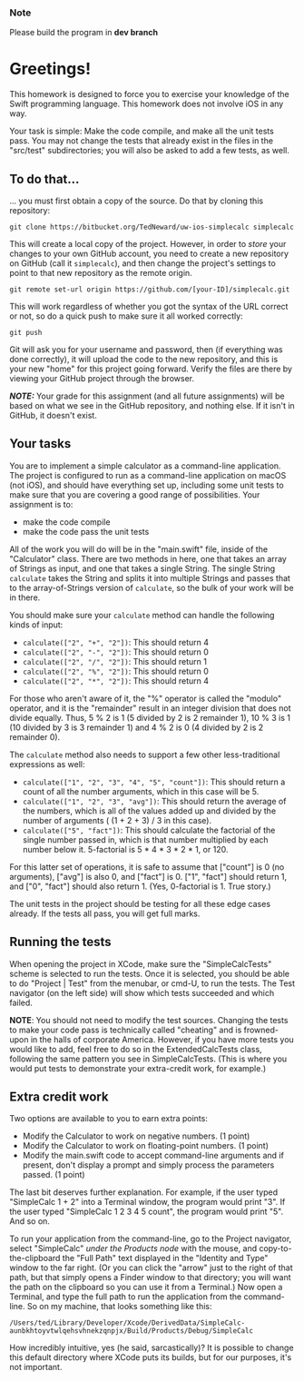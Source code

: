 ### Note
Please build the program in **dev branch**

# Greetings!
This homework is designed to force you to exercise your knowledge of the Swift programming language. This homework does not involve iOS in any way.

Your task is simple: Make the code compile, and make all the unit tests pass. You may not change the
tests that already exist in the files in the "src/test" subdirectories; you will also be asked to add
a few tests, as well.

## To do that...
... you must first obtain a copy of the source. Do that by cloning this repository:

    git clone https://bitbucket.org/TedNeward/uw-ios-simplecalc simplecalc

This will create a local copy of the project. However, in order to *store* your changes to your own
GitHub account, you need to create a new repository on GitHub (call it `simplecalc`), and then
change the project's settings to point to that new repository as the remote origin.

    git remote set-url origin https://github.com/[your-ID]/simplecalc.git

This will work regardless of whether you got the syntax of the URL correct or not, so do a quick
push to make sure it all worked correctly:

    git push

Git will ask you for your username and password, then (if everything was done correctly), it will
upload the code to the new repository, and this is your new "home" for this project going forward.
Verify the files are there by viewing your GitHub project through the browser.

***NOTE:*** Your grade for this assignment (and all future assignments) will be based on what we
see in the GitHub repository, and nothing else. If it isn't in GitHub, it doesn't exist.

## Your tasks

You are to implement a simple calculator as a command-line application. The project is configured to
run as a command-line application on macOS (not iOS), and should have everything set up, including
some unit tests to make sure that you are covering a good range of possibilities. Your assignment
is to:

* make the code compile
* make the code pass the unit tests

All of the work you will do will be in the "main.swift" file, inside of the "Calculator" class.
There are two methods in here, one that takes an array of Strings as input, and one that takes a
single String. The single String `calculate` takes the String and splits it into multiple Strings
and passes that to the array-of-Strings version of `calculate`, so the bulk of your work will be
in there.

You should make sure your `calculate` method can handle the following kinds of input:

* `calculate(["2", "+", "2"])`: This should return 4
* `calculate(["2", "-", "2"])`: This should return 0
* `calculate(["2", "/", "2"])`: This should return 1
* `calculate(["2", "%", "2"])`: This should return 0
* `calculate(["2", "*", "2"])`: This should return 4

For those who aren't aware of it, the "%" operator is called the "modulo" operator, and it is the
"remainder" result in an integer division that does not divide equally. Thus, 5 % 2 is 1 (5 divided
by 2 is 2 remainder 1), 10 % 3 is 1 (10 divided by 3 is 3 remainder 1) and 4 % 2 is 0 (4 divided by
2 is 2 remainder 0).

The `calculate` method also needs to support a few other less-traditional expressions as well:

* `calculate(["1", "2", "3", "4", "5", "count"])`: This should return a count of all the number arguments,
  which in this case will be 5.
* `calculate(["1", "2", "3", "avg"])`: This should return the average of the numbers, which is all of the
  values added up and divided by the number of arguments ( (1 + 2 + 3) / 3 in this case).
* `calculate(["5", "fact"])`: This should calculate the factorial of the single number passed in, which
  is that number multiplied by each number below it. 5-factorial is 5 * 4 * 3 * 2 * 1, or 120.
  
For this latter set of operations, it is safe to assume that ["count"] is 0 (no arguments),
["avg"] is also 0, and ["fact"] is 0. ["1", "fact"] should return 1, and ["0", "fact"] should
also return 1. (Yes, 0-factorial is 1. True story.)

The unit tests in the project should be testing for all these edge cases already. If the tests all
pass, you will get full marks.

## Running the tests

When opening the project in XCode, make sure the "SimpleCalcTests" scheme is selected to run the tests.
Once it is selected, you should be able to do "Project | Test" from the menubar, or cmd-U, to run
the tests. The Test navigator (on the left side) will show which tests succeeded and which failed.

**NOTE**: You should not need to modify the test sources. Changing the tests to make your code pass
is technically called "cheating" and is frowned-upon in the halls of corporate America. However, if
you have more tests you would like to add, feel free to do so in the ExtendedCalcTests class, following
the same pattern you see in SimpleCalcTests. (This is where you would put tests to demonstrate your
extra-credit work, for example.)

## Extra credit work

Two options are available to you to earn extra points:

* Modify the Calculator to work on negative numbers. (1 point)
* Modify the Calculator to work on floating-point numbers. (1 point)
* Modify the main.swift code to accept command-line arguments and if present, don't display a prompt
  and simply process the parameters passed. (1 point) 

The last bit deserves further explanation. For example, if the user typed "SimpleCalc 1 + 2" into a
Terminal window, the program would print "3". If the user typed "SimpleCalc 1 2 3 4 5 count", the program 
would print "5". And so on.

To run your application from the command-line, go to the Project navigator, select
"SimpleCalc" *under the Products node* with the mouse, and copy-to-the-clipboard the "Full Path" 
text displayed in the "Identity and Type" window to the far right. (Or you can click the "arrow"
just to the right of that path, but that simply opens a Finder window to that directory; you will
want the path on the clipboard so you can use it from a Terminal.) Now open a Terminal, and type
the full path to run the application from the command-line. So on my machine, that looks something
like this:

  `/Users/ted/Library/Developer/Xcode/DerivedData/SimpleCalc-aunbkhtoyvtwlqehsvhnekzqnpjx/Build/Products/Debug/SimpleCalc`

How incredibly intuitive, yes (he said, sarcastically)? It is possible to change this default
directory where XCode puts its builds, but for our purposes, it's not important.


